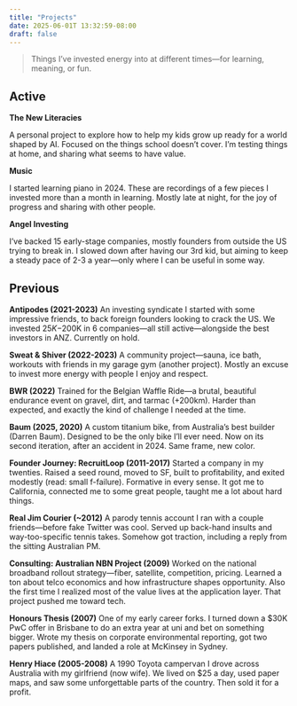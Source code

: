 ```yaml
---
title: "Projects"
date: 2025-06-01T 13:32:59-08:00
draft: false
---
```


> Things I’ve invested energy into at different times—for learning, meaning, or fun.

## Active
**The New Literacies**

A personal project to explore how to help my kids grow up ready for a world shaped by AI. Focused on the things school doesn’t cover. I’m testing things at home, and sharing what seems to have value.

**Music**

I started learning piano in 2024. These are recordings of a few pieces I invested more than a month in learning. Mostly late at night, for the joy of progress and sharing with other people.

**Angel Investing**

I’ve backed 15 early-stage companies, mostly founders from outside the US trying to break in. I slowed down after having our 3rd kid, but aiming to keep a steady pace of 2-3 a year—only where I can be useful in some way.

## Previous
**Antipodes (2021-2023)**
An investing syndicate I started with some impressive friends, to back foreign founders looking to crack the US. We invested $25K-$200K in 6 companies—all still active—alongside the best investors in ANZ. Currently on hold.

**Sweat & Shiver (2022-2023)**
A community project—sauna, ice bath, workouts with friends in my garage gym (another project). Mostly an excuse to invest more energy with people I enjoy and respect.

**BWR (2022)**
Trained for the Belgian Waffle Ride—a brutal, beautiful endurance event on gravel, dirt, and tarmac (+200km). Harder than expected, and exactly the kind of challenge I needed at the time.

**Baum (2025, 2020)**
A custom titanium bike, from Australia’s best builder (Darren Baum). Designed to be the only bike I’ll ever need. Now on its second iteration, after an accident in 2024. Same frame, new color.

**Founder Journey: RecruitLoop (2011-2017)**
Started a company in my twenties. Raised a seed round, moved to SF, built to profitability, and exited modestly (read: small f-failure). Formative in every sense. It got me to California, connected me to some great people, taught me a lot about hard things.

**Real Jim Courier (~2012)**
A parody tennis account I ran with a couple friends—before fake Twitter was cool. Served up back-hand insults and way-too-specific tennis takes. Somehow got traction, including a reply from the sitting Australian PM.

**Consulting: Australian NBN Project (2009)**
Worked on the national broadband rollout strategy—fiber, satellite, competition, pricing. Learned a ton about telco economics and how infrastructure shapes opportunity. Also the first time I realized most of the value lives at the application layer. That project pushed me toward tech.

**Honours Thesis (2007)**
One of my early career forks. I turned down a $30K PwC offer in Brisbane to do an extra year at uni and bet on something bigger. Wrote my thesis on corporate environmental reporting, got two papers published, and landed a role at McKinsey in Sydney.

**Henry Hiace (2005-2008)**
A 1990 Toyota campervan I drove across Australia with my girlfriend (now wife). We lived on $25 a day, used paper maps, and saw some unforgettable parts of the country. Then sold it for a profit.